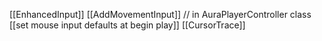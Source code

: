 [[EnhancedInput]]
[[AddMovementInput]] // in AuraPlayerController class
[[set mouse input defaults at begin play]]
[[CursorTrace]]